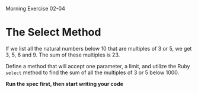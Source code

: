 Morning Exercise 02-04

# The Select Method

If we list all the natural numbers below 10 that are multiples of 3 or 5, we get 3, 5, 6 and 9. The sum of these multiples is 23.

Define a method that will accept one parameter, a limit, and utilize the Ruby `select` method to find the sum of all the multiples of 3 or 5 below 1000.

__Run the spec first, then start writing your code__
